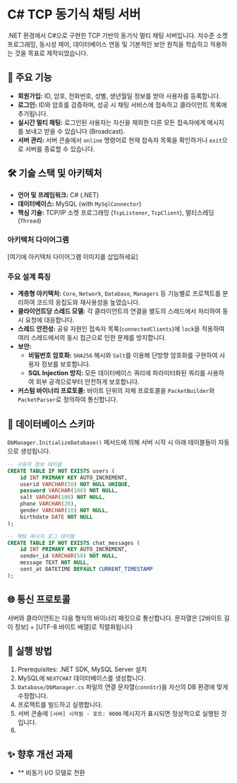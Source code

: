 # C# TCP 동기식 채팅 서버

.NET 환경에서 C#으로 구현한 TCP 기반의 동기식 멀티 채팅 서버입니다. 저수준 소켓 프로그래밍, 동시성 제어, 데이터베이스 연동 및 기본적인 보안 원칙을 학습하고 적용하는 것을 목표로 제작되었습니다.

## 📑 주요 기능

* **회원가입:** ID, 암호, 전화번호, 성별, 생년월일 정보를 받아 사용자를 등록합니다.
* **로그인:** ID와 암호를 검증하며, 성공 시 채팅 서비스에 접속하고 클라이언트 목록에 추가됩니다.
* **실시간 멀티 채팅:** 로그인된 사용자는 자신을 제외한 다른 모든 접속자에게 메시지를 보내고 받을 수 있습니다 (Broadcast).
* **서버 관리:** 서버 콘솔에서 `online` 명령어로 현재 접속자 목록을 확인하거나 `exit`으로 서버를 종료할 수 있습니다.

## 🛠️ 기술 스택 및 아키텍처

* **언어 및 프레임워크:** C# (.NET)
* **데이터베이스:** MySQL (with `MySqlConnector`)
* **핵심 기술:** TCP/IP 소켓 프로그래밍 (`TcpListener`, `TcpClient`), 멀티스레딩 (`Thread`)

### 아키텍처 다이어그램

[여기에 아키텍처 다이어그램 이미지를 삽입하세요]

### 주요 설계 특징
* **계층형 아키텍처:** `Core`, `Network`, `Database`, `Managers` 등 기능별로 프로젝트를 분리하여 코드의 응집도와 재사용성을 높였습니다.
* **클라이언트당 스레드 모델:** 각 클라이언트의 연결을 별도의 스레드에서 처리하여 동시 요청에 대응합니다.
* **스레드 안전성:** 공유 자원인 접속자 목록(`connectedClients`)에 `lock`을 적용하여 여러 스레드에서의 동시 접근으로 인한 문제를 방지합니다.
* **보안:**
    * **비밀번호 암호화:** `SHA256` 해시와 `Salt`를 이용해 단방향 암호화를 구현하여 사용자 정보를 보호합니다.
    * **SQL Injection 방지:** 모든 데이터베이스 쿼리에 파라미터화된 쿼리를 사용하여 외부 공격으로부터 안전하게 보호합니다.
* **커스텀 바이너리 프로토콜:** 바이트 단위의 자체 프로토콜을 `PacketBuilder`와 `PacketParser`로 정의하여 통신합니다.

## 💾 데이터베이스 스키마
`DbManager.InitializeDatabase()` 메서드에 의해 서버 시작 시 아래 테이블들이 자동으로 생성됩니다.
```sql
-- 사용자 정보 테이블
CREATE TABLE IF NOT EXISTS users (
    id INT PRIMARY KEY AUTO_INCREMENT,
    userid VARCHAR(50) NOT NULL UNIQUE,
    password VARCHAR(100) NOT NULL,
    salt VARCHAR(100) NOT NULL,
    phone VARCHAR(20),
    gender VARCHAR(10) NOT NULL,
    birthdate DATE NOT NULL
);

-- 채팅 메시지 로그 테이블
CREATE TABLE IF NOT EXISTS chat_messages (
    id INT PRIMARY KEY AUTO_INCREMENT,
    sender_id VARCHAR(50) NOT NULL,
    message TEXT NOT NULL,
    sent_at DATETIME DEFAULT CURRENT_TIMESTAMP
);
```

## 🌐 통신 프로토콜

서버와 클라이언트는 다음 형식의 바이너리 패킷으로 통신합니다. 문자열은 [2바이트 길이 정보] + [UTF-8 바이트 배열]로 직렬화됩니다

## 🚀 실행 방법

1. Prerequisites: .NET SDK, MySQL Server 설치
2. MySQL에 `NEXTCHAT` 데이터베이스를 생성합니다.
3. `Database/DbManager.cs` 파일의 연결 문자열(`connStr`)을 자신의 DB 환경에 맞게 수정합니다.
4. 프로젝트를 빌드하고 실행합니다.
5. 서버 콘솔에 `[서버] 시작됨 - 포트: 9000` 메시지가 표시되면 정상적으로 실행된 것입니다.
6. 
## ✨ 향후 개선 과제

* ** 비동기 I/O 모델로 전환
